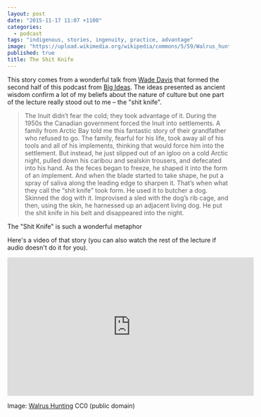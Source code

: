 ```yaml
---
layout: post
date: "2015-11-17 11:07 +1100"
categories: 
  - podcast
tags: "indigenous, stories, ingenuity, practice, advantage"
image: "https://upload.wikimedia.org/wikipedia/commons/5/59/Walrus_hunting.jpg"
published: true
title: The Shit Knife
---
```



This story comes from a wonderful talk from [Wade Davis](http://www.daviswade.com) that formed the second half of this podcast from [Big Ideas](http://www.abc.net.au/radionational/programs/bigideas/when-factories-close_-ancient-wisdom/6810052). The ideas presented as ancient wisdom confirm a lot of my beliefs about the nature of culture but one part of the lecture really stood out to me – the "shit knife". 

>The Inuit didn’t fear the cold; they took advantage of it. During the 1950s the Canadian government forced the Inuit into settlements. A family from Arctic Bay told me this fantastic story of their grandfather who refused to go. The family, fearful for his life, took away all of his tools and all of his implements, thinking that would force him into the settlement. But instead, he just slipped out of an igloo on a cold Arctic night, pulled down his caribou and sealskin trousers, and defecated into his hand. As the feces began to freeze, he shaped it into the form of an implement. And when the blade started to take shape, he put a spray of saliva along the leading edge to sharpen it. That’s when what they call the “shit knife” took form. He used it to butcher a dog. Skinned the dog with it. Improvised a sled with the dog’s rib cage, and then, using the skin, he harnessed up an adjacent living dog. He put the shit knife in his belt and disappeared into the night.

The "Shit Knife" is such a wonderful metaphor 

Here's a video of that story (you can also watch the rest of the lecture if audio doesn't do it for you). 

<iframe width="560" height="315" src="https://www.youtube.com/embed/XuJsbjKKh3E?t=36m04s" frameborder="0" allowfullscreen></iframe>

Image: [Walrus Hunting](https://commons.wikimedia.org/wiki/File:Walrus_hunting.jpg#/media/File:Walrus_hunting.jpg) CC0 (public domain)  
